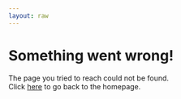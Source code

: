 ```yaml
---
layout: raw
---
```

# Something went wrong!

The page you tried to reach could not be found.  
Click [here](/) to go back to the homepage.
